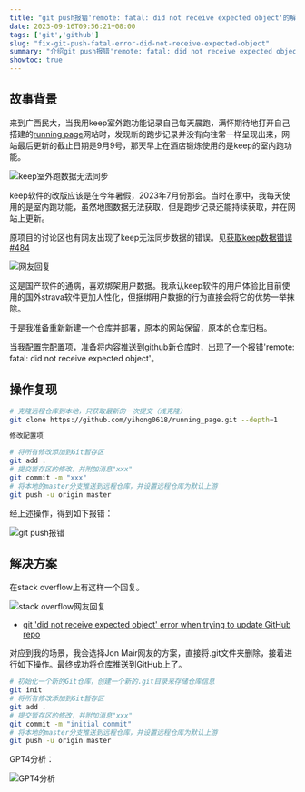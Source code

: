 ```yaml
---
title: "git push报错'remote: fatal: did not receive expected object'的解决方案"
date: 2023-09-16T09:56:21+08:00
tags: ['git','github']
slug: "fix-git-push-fatal-error-did-not-receive-expected-object"
summary: "介绍git push报错'remote: fatal: did not receive expected object'的解决方案"
showtoc: true
---
```


## 故事背景

来到广西民大，当我用keep室外跑功能记录自己每天晨跑，满怀期待地打开自己搭建的[running page](https://running.gujiakai.top)网站时，发现新的跑步记录并没有向往常一样呈现出来，网站最后更新的截止日期是9月9号，那天早上在酒店锻炼使用的是keep的室内跑功能。

![keep室外跑数据无法同步](https://vip2.loli.io/2023/09/16/PRqXOhnuF4YMHNJ.webp)

keep软件的改版应该是在今年暑假，2023年7月份那会。当时在家中，我每天使用的是室内跑功能，虽然地图数据无法获取，但是跑步记录还能持续获取，并在网站上更新。

原项目的讨论区也有网友出现了keep无法同步数据的错误。见[获取keep数据错误 #484](https://github.com/yihong0618/running_page/issues/484)

![网友回复](https://vip2.loli.io/2023/09/16/eRYpKVh3DNsUMSn.webp)

这是国产软件的通病，喜欢绑架用户数据。我承认keep软件的用户体验比目前使用的国外strava软件更加人性化，但捆绑用户数据的行为直接会将它的优势一举抹除。

于是我准备重新新建一个仓库并部署，原本的网站保留，原本的仓库归档。

当我配置完配置项，准备将内容推送到github新仓库时，出现了一个报错'remote: fatal: did not receive expected object'。

## 操作复现

```bash
# 克隆远程仓库到本地，只获取最新的一次提交（浅克隆）
git clone https://github.com/yihong0618/running_page.git --depth=1

修改配置项

# 将所有修改添加到Git暂存区
git add .
# 提交暂存区的修改，并附加消息"xxx"
git commit -m "xxx"
# 将本地的master分支推送到远程仓库，并设置远程仓库为默认上游
git push -u origin master
```

经上述操作，得到如下报错：

![git push报错](https://vip2.loli.io/2023/09/16/S5qDHUwpgQ7vsKG.webp)


## 解决方案

在stack overflow上有这样一个回复。

![stack overflow网友回复](https://vip2.loli.io/2023/09/16/agG97tbZVrQPJqm.webp)

- [git 'did not receive expected object' error when trying to update GitHub repo](https://stackoverflow.com/questions/76470864/git-did-not-receive-expected-object-error-when-trying-to-update-github-repo)

对应到我的场景，我会选择Jon Mair网友的方案，直接将.git文件夹删除，接着进行如下操作。最终成功将仓库推送到GitHub上了。

```bash
# 初始化一个新的Git仓库，创建一个新的.git目录来存储仓库信息
git init
# 将所有修改添加到Git暂存区
git add .
# 提交暂存区的修改，并附加消息"xxx"
git commit -m "initial commit"
# 将本地的master分支推送到远程仓库，并设置远程仓库为默认上游
git push -u origin master
```

GPT4分析：

![GPT4分析](https://vip2.loli.io/2023/09/16/DZ5xA4N7Fqr2Cwu.webp)